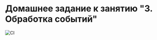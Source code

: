 # Домашнее задание к занятию "3. Обработка событий"

![CI](https://github.com/Mitriy-Bug/events/actions/workflows/web.yml/badge.svg)
